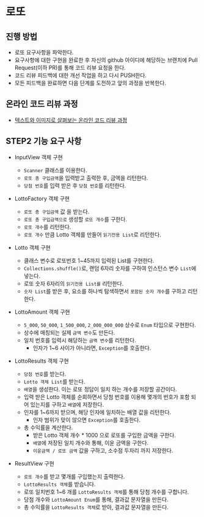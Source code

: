 # 로또
## 진행 방법
* 로또 요구사항을 파악한다.
* 요구사항에 대한 구현을 완료한 후 자신의 github 아이디에 해당하는 브랜치에 Pull Request(이하 PR)를 통해 코드 리뷰 요청을 한다.
* 코드 리뷰 피드백에 대한 개선 작업을 하고 다시 PUSH한다.
* 모든 피드백을 완료하면 다음 단계를 도전하고 앞의 과정을 반복한다.

## 온라인 코드 리뷰 과정
* [텍스트와 이미지로 살펴보는 온라인 코드 리뷰 과정](https://github.com/next-step/nextstep-docs/tree/master/codereview)

## STEP2 기능 요구 사항
 - InputView 객체 구현
   - `Scanner` 클래스를 이용한다.
   - `로또 총 구입금액`을 입력받고 출력한 후, 금액을 리턴한다.
   - `당첨 번호`를 입력 받은 후 `당첨 번호`를 리턴한다.
   
 - LottoFactory 객체 구현
   - `로또 총 구입금액` 값 을 받는다.
   - `로또 총 구입금액으로` 생성할 `로또 개수`를 구한다.
   - `로또 개수`를 리턴한다.
   - `로또 개수` 만큼 Lotto 객체를 만들어 `읽기전용 List`로 리턴한다. 
   
 - Lotto 객체 구현
   - 클래스 변수로 로또번호 1~45까지 입력된 List를 구현한다.
   - `Collections.shuffle()`로, 랜덤 6자리 숫자를 구하여 인스턴스 변수 `List`에 넣는다.
   - 로또 숫자 6자리의 `읽기전용 List를` 리턴한다.
   - `숫자 List`를 받은 후, 요소를 하나씩 탐색하면서 `포함된 숫자 개수`를 구하고 리턴한다.
   
 - LottoAmount 객체 구현
   - `5_000`, `50_000`, `1_500_000`, `2_000_000_000` 상수로 `Enum` 타입으로 구현한다.  
   - 상수에 매칭되는 실제 `금액 변수`도 만든다.
   - 일치 번호를 입력시 해당하는 `금액 변수`를 리턴한다.
     - 인자가 1~6 사이가 아니라면, `Exception`를 호출한다.
   
 - LottoResults 객체 구현
   - `당첨 번호`를 받는다.
   - `Lotto 객체 List`를 받는다. 
   - `배열`을 생성한다. 이는 로또 정답이 일치 하는 개수를 저장할 공간이다.
   - 입력 받은 Lotto 객체를 순회하면서 당첨 번호를 이용해 몇개의 번호가 포함 되어 있는지를 구하고 `배열`에 저장한다.
   - 인자를 1~6까지 받으며, 해당 인자에 일치하는 배열 값을 리턴한다.
     - 인자 범위가 맞이 않으면 `Exception`를 호출한다.
   - 총 수익률을 계산한다.
     - 받은 Lotto 객체 개수 * 1000 으로 로또를 구입한 금액을 구한다.
     - `배열`에 저장된 일치 개수와 통해, 이윤 금액을 구한다.
     - `이윤금액 / 로또 금액` 값을 구하고, 소수점 두자리 까지 저장한다.  
   
 - ResultView 구현
   - `로또 개수`를 받고 몇개를 구입했는지 출력한다.
   - `LottoResults 객체`를 받습니다.
   - 로또 일치번호 1~6 개를 `LottoResults 객체`를 통해 당첨 개수를 구합니다.
   - 당첨 개수와 `LottoAmount Enum`를 통해, 결과값 문자열을 만든다.
   - 총 수익률을 `LottoResults 객체`로 받아, 결과값 문자열을 만든다.
   